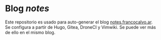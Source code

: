 # Blog _notes_

Este repositorio es usado para auto-generar el blog [notes.francocalvo.ar](notes.francocalvo.ar).
Se configura a partir de Hugo, Gitea, DroneCI y Vimwiki. Se puede ver más de ello en el mismo blog.

